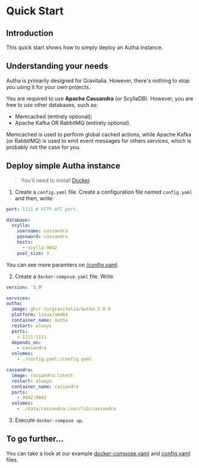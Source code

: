 # Quick Start

## Introduction

This quick start shows how to simply deploy an Autha instance.

## Understanding your needs

Autha is primarily designed for Gravitalia. However, there's nothing to stop you using it for your own projects.


You are required to use **Apache Cassandra** (or ScyllaDB). However, you are free to use other databases, such as:
- Memcached (entirely optional);
- Apache Kafka OR RabbitMQ (entirely optional).

Memcached is used to perform global cached actions, while Apache Kafka (or RabbitMQ) is used to emit event messages for others services, which is probably not the case for you.

## Deploy simple Autha instance
> You'll need to install [Docker](https://www.docker.com/).

1. Create a `config.yaml` file.
   Create a configuration file named `config.yaml` and then, write:
  ```yaml
  port: 1111 # HTTP API port.

  database:
    scylla:
      username: cassandra
      password: cassandra
      hosts:
        - scylla:9042
      pool_size: 3
   ```

  You can see more paramters on [/config.yaml](https://github.com/Gravitalia/Autha/blob/master/config.yaml).

2. Create a `docker-compose.yaml` file.
  Write
  ```yaml
  version: '3.9'

services:
  autha:
    image: ghcr.io/gravitalia/autha:3.0.0
    platform: linux/amd64
    container_name: autha
    restart: always
    ports:
      - 1111:1111
    depends_on:
      - cassandra
    volumes:
      - ./config.yaml:/config.yaml

  cassandra:
    image: cassandra:latest
    restart: always
    container_name: cassandra
    ports:
      - 9042:9042
    volumes:
      - ./data/cassandra:/var/lib/cassandra
  ```

  3. Execute `docker-compose up`.

## To go further...

You can take a look at our example [docker-compose.yaml](https://github.com/Gravitalia/Autha/blob/master/docker-compose.yml) and [config.yaml](https://github.com/Gravitalia/Autha/blob/master/config.yaml) files.
